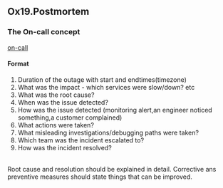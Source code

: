 ## Ox19.Postmortem

### The On-call concept
[on-call](https://intranet.alxswe.com/concepts/39)

#### Format

1. Duration of the outage with start and endtimes\(timezone\)
2. What was the impact \- which services were slow/down? etc
3. What was the root cause?
4. When was the issue detected?
5. How was the issue detected \(monitoring alert,an engineer noticed something,a customer complained\)
6. What actions were taken?
7. What misleading investigations/debugging paths were taken?
8. Which team was the incident escalated to?
9. How was the incident resolved?

<br>
Root cause and resolution should be explained in detail.
Corrective ans preventive measures should state things that can be improved.
